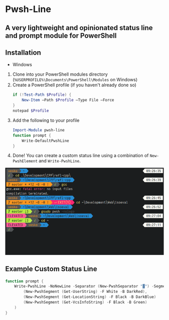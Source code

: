 # Pwsh-Line
## A very lightweight and opinionated status line and prompt module for PowerShell
## Installation
- Windows
1. Clone into your PowerShell modules directory (`%USERPROFILE%\Documents\PowerShell\Modules` on Windows)
2. Create a PowerShell profile (if you haven't already done so)
    ```powershell
    if (!Test-Path $Profile) {
        New-Item –Path $Profile –Type File –Force
    }
    notepad $Profile
    ```
3. Add the following to your profile
    ```powershell
    Import-Module pwsh-line
    function prompt {
        Write-DefaultPwshLine
    }
    ```
4. Done! You can create a custom status line using a combination of `New-PwshElement` and `Write-PwshLine`.

![Screenshot](https://raw.githubusercontent.com/veselink1/pwsh-line/master/Screenshots/Preview.png)

## Example Custom Status Line
```powershell
function prompt {
    Write-PwshLine -NoNewLine -Separator (New-PwshSeparator "▓") -Segments @(
        (New-PwshSegment (Get-UserString) -F White -B DarkRed),
        (New-PwshSegment (Get-LocationString) -F Black -B DarkBlue)
        (New-PwshSegment (Get-VcsInfoString) -F Black -B Green)
    )
}
```
